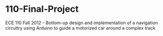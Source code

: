 110-Final-Project
=================

ECE 110 Fall 2012 - Bottom-up design and implementation of a navigation circuitry using Arduino to guide a motorized car around a complex track
